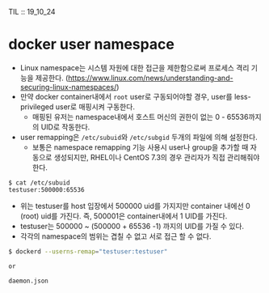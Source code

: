 TIL :: 19_10_24

# docker user namespace
- Linux namespace는 시스템 자원에 대한 접근을 제한함으로써 프로세스 격리 기능을 제공한다. (https://www.linux.com/news/understanding-and-securing-linux-namespaces/)
- 만약 docker container내에서 `root` user로 구동되어야할 경우, user를 less-privileged user로 매핑시켜 구동한다.
  - 매핑된 유저는 namespace내에서 호스트 머신의 권한이 없는 0 - 65536까지의 UID로 작동한다.
- user remapping은 `/etc/subuid`와 `/etc/subgid` 두개의 파일에 의해 설정한다.
  - 보통은 namespace remapping 기능 사용시 user나 group을 추가할 때 자동으로 생성되지만, RHEL이나 CentOS 7.3의 경우 관리자가 직접 관리해줘야 한다.
```
$ cat /etc/subuid
testuser:500000:65536
```
- 위는 testuser를 host 입장에서 500000 uid를 가지지만 container 내에선 0 (root) uid를 가진다. 즉, 500001은 container내에서 1 UID를 가진다.
- testuser는 500000 ~ (500000 + 65536 -1) 까지의 UID를 가질 수 있다.
- 각각의 namespace의 범위는 겹칠 수 없고 서로 접근 할 수 없다.

```bash
$ dockerd --userns-remap="testuser:testuser"

or

daemon.json
```